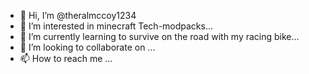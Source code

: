 - 👋 Hi, I’m @theralmccoy1234
- 👀 I’m interested in minecraft Tech-modpacks...
- 🌱 I’m currently learning to survive on the road with my racing bike...
- 💞️ I’m looking to collaborate on ...
- 📫 How to reach me ...

<!---
theralmccoy1234/theralmccoy1234 is a ✨ special ✨ repository because its `README.md` (this file) appears on your GitHub profile.
You can click the Preview link to take a look at your changes.
--->
